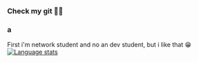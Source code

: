 ### Check my git 👨‍💻
### a
First i'm network student and no an dev student, but i like that 😁
[![Language stats](https://github-readme-stats.vercel.app/api/top-langs/?username=audirp29)](https://github.com/audirp29/github-readme-stats)
